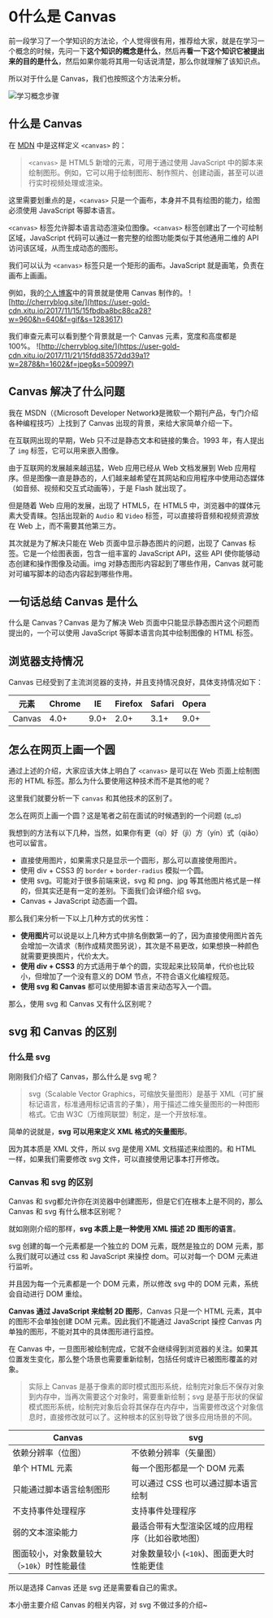 ### 
# 0什么是 Canvas 
前一段学习了一个学知识的方法论，个人觉得很有用，推荐给大家，就是在学习一个概念的时候，先问一下**这个知识的概念是什么**，然后再**看一下这个知识它被提出来的目的是什么**，然后如果你能将其用一句话说清楚，那么你就理解了该知识点。

所以对于什么是 Canvas，我们也按照这个方法来分析。

![学习概念步骤](https://user-gold-cdn.xitu.io/2017/11/21/15fdd7ebe40358e5?w=1256&h=692&f=jpeg&s=92075)

## 什么是 Canvas
在 [MDN](https://developer.mozilla.org/zh-CN/docs/Web/API/Canvas_API) 中是这样定义 `<canvas>` 的：
> `<canvas>` 是 HTML5 新增的元素，可用于通过使用 JavaScript 中的脚本来绘制图形。例如，它可以用于绘制图形、制作照片、创建动画，甚至可以进行实时视频处理或渲染。                            

这里需要划重点的是，`<canvas>`  只是一个画布，本身并不具有绘图的能力，绘图必须使用 JavaScript 等脚本语言。

`<canvas>` 标签允许脚本语言动态渲染位图像。`<canvas>`  标签创建出了一个可绘制区域，JavaScript 代码可以通过一套完整的绘图功能类似于其他通用二维的 API 访问该区域，从而生成动态的图形。

我们可以认为 `<canvas>` 标签只是一个矩形的画布。JavaScript 就是画笔，负责在画布上画画。

例如，我的[个人博客](http://cherryblog.site/)中的背景就是使用 Canvas 制作的。
![http://cherryblog.site/](https://user-gold-cdn.xitu.io/2017/11/15/15fbdba8bc88ca28?w=960&h=640&f=gif&s=1283617)

我们审查元素可以看到整个背景就是一个 Canvas 元素，宽度和高度都是 100%。
![http://cherryblog.site/](https://user-gold-cdn.xitu.io/2017/11/21/15fdd83572dd39a1?w=2878&h=1602&f=jpeg&s=500997)

## Canvas 解决了什么问题
我在 MSDN（《Microsoft Developer Network》是微软一个期刊产品，专门介绍各种编程技巧）上找到了 Canvas 出现的背景，来给大家简单介绍一下。

在互联网出现的早期，Web 只不过是静态文本和链接的集合。1993 年，有人提出了 `img` 标签，它可以用来嵌入图像。

由于互联网的发展越来越迅猛，Web 应用已经从 Web 文档发展到 Web 应用程序。但是图像一直是静态的，人们越来越希望在其网站和应用程序中使用动态媒体（如音频、视频和交互式动画等），于是 Flash 就出现了。

但是随着 Web 应用的发展，出现了 HTML5，在 HTML5 中，浏览器中的媒体元素大受青睐。包括出现新的 `Audio` 和 `Video` 标签，可以直接将音频和视频资源放在 Web 上，而不需要其他第三方。

其次就是为了解决只能在 Web 页面中显示静态图片的问题，出现了 Canvas 标签。它是一个绘图表面，包含一组丰富的 JavaScript API，这些 API 使你能够动态创建和操作图像及动画。img 对静态图形内容起到了哪些作用，Canvas 就可能对可编写脚本的动态内容起到哪些作用。


## 一句话总结 Canvas 是什么
什么是 Canvas？Canvas 是为了解决 Web 页面中只能显示静态图片这个问题而提出的，一个可以使用 JavaScript 等脚本语言向其中绘制图像的 HTML 标签。

## 浏览器支持情况
Canvas 已经受到了主流浏览器的支持，并且支持情况良好，具体支持情况如下：

元素 | Chrome | IE | Firefox | Safari | Opera
---|---|----| ----| ----| ----|
Canvas | 4.0+ | 9.0+ | 2.0+ | 3.1+ | 9.0+

## 怎么在网页上画一个圆
通过上述的介绍，大家应该大体上明白了 `<canvas>` 是可以在 Web 页面上绘制图形的 HTML 标签。那么为什么要使用这种技术而不是其他的呢？

这里我们就要分析一下 `canvas` 和其他技术的区别了。

怎么在网页上画一个圆？这是笔者之前在面试的时候遇到的一个问题 (ಥ_ಥ)

我想到的方法有以下几种，当然，如果你有更（qí）好（jì）方（yín）式（qiǎo）也可以留言。

- 直接使用图片，如果需求只是显示一个圆形，那么可以直接使用图片。
- 使用 div + CSS3 的 `border` + `border-radius` 模拟一个圆。
- 使用 svg。可能对于很多前端来说，svg 和 png、jpg 等其他图片格式是一样的，但其实还是有一定的差别。下面我们会详细介绍 svg。
- Canvas + JavaScript 动态画一个圆。

那么我们来分析一下以上几种方式的优劣性：
- **使用图片**可以说是以上几种方式中排名倒数第一的了，因为直接使用图片首先会增加一次请求（制作成精灵图另说），其次是不易更改，如果想换一种颜色就需要更换图片，代价太大。
- **使用 div + CSS3** 的方式适用于单个的圆，实现起来比较简单，代价也比较小，但增加了一个没有意义的 DOM 节点，不符合语义化编程规范。
- **使用 svg 和 Canvas** 都可以使用脚本语言来动态写入一个圆。

那么，使用 svg 和 Canvas 又有什么区别呢？

## svg 和 Canvas 的区别
### 什么是 svg
刚刚我们介绍了 Canvas，那么什么是 svg 呢？
> svg（Scalable Vector Graphics，可缩放矢量图形）是基于 XML（可扩展标记语言，标准通用标记语言的子集），用于描述二维矢量图形的一种图形格式。它由 W3C（万维网联盟）制定，是一个开放标准。

简单的说就是，**svg 可以用来定义 XML 格式的矢量图形**。

因为其本质是 XML 文件，所以 svg 是使用 XML 文档描述来绘图的。和 HTML 一样，如果我们需要修改 svg 文件，可以直接使用记事本打开修改。

### Canvas 和 svg 的区别
Canvas 和 svg都允许你在浏览器中创建图形，但是它们在根本上是不同的，那么 Canvas 和 svg 有什么根本区别呢？

就如刚刚介绍的那样，**svg 本质上是一种使用 XML 描述 2D 图形的语言**。

svg 创建的每一个元素都是一个独立的 DOM 元素，既然是独立的 DOM 元素，那么我们就可以通过 css 和 JavaScript 来操控 dom。可以对每一个 DOM 元素进行监听。

并且因为每一个元素都是一个 DOM 元素，所以修改 svg 中的 DOM 元素，系统会自动进行 DOM 重绘。

**Canvas 通过 JavaScript 来绘制 2D 图形**，Canvas 只是一个 HTML 元素，其中的图形不会单独创建 DOM 元素。因此我们不能通过 JavaScript 操控 Canvas 内单独的图形，不能对其中的具体图形进行监控。

在 Canvas 中，一旦图形被绘制完成，它就不会继续得到浏览器的关注。如果其位置发生变化，那么整个场景也需要重新绘制，包括任何或许已被图形覆盖的对象。

> 实际上 Canvas 是基于像素的即时模式图形系统，绘制完对象后不保存对象到内存中，当再次需要这个对象时，需要重新绘制；svg 是基于形状的保留模式图形系统，绘制完对象后会将其保存在内存中，当需要修改这个对象信息时，直接修改就可以了。这种根本的区别导致了很多应用场景的不同。

Canvas | svg
---|---
依赖分辨率（位图） | 不依赖分辨率（矢量图）
单个 HTML 元素 | 每一个图形都是一个 DOM 元素
只能通过脚本语言绘制图形 | 可以通过 CSS 也可以通过脚本语言绘制
不支持事件处理程序 | 支持事件处理程序
弱的文本渲染能力 | 最适合带有大型渲染区域的应用程序（比如谷歌地图）
图面较小，对象数量较大（`>10k`）时性能最佳 | 对象数量较小 (`<10k`)、图面更大时性能更佳

所以是选择 Canvas 还是 svg 还是需要看自己的需求。

本小册主要介绍 Canvas 的相关内容，对 svg 不做过多的介绍~





